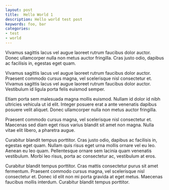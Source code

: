 ```yaml
---
layout: post
title:  Hello World 1
description: Hello world test post
keywords: foo, bar
categories: 
- test
- world
---
```


Vivamus sagittis lacus vel augue laoreet rutrum faucibus dolor auctor. Donec ullamcorper nulla non metus auctor fringilla. Cras justo odio, dapibus ac facilisis in, egestas eget quam. 

Vivamus sagittis lacus vel augue laoreet rutrum faucibus dolor auctor. Praesent commodo cursus magna, vel scelerisque nisl consectetur et. Vivamus sagittis lacus vel augue laoreet rutrum faucibus dolor auctor. Vestibulum id ligula porta felis euismod semper. 

Etiam porta sem malesuada magna mollis euismod. Nullam id dolor id nibh ultricies vehicula ut id elit. Integer posuere erat a ante venenatis dapibus posuere velit aliquet. Donec ullamcorper nulla non metus auctor fringilla. 

Praesent commodo cursus magna, vel scelerisque nisl consectetur et. Maecenas sed diam eget risus varius blandit sit amet non magna. Nulla vitae elit libero, a pharetra augue. 

Curabitur blandit tempus porttitor. Cras justo odio, dapibus ac facilisis in, egestas eget quam. Nullam quis risus eget urna mollis ornare vel eu leo. Aenean eu leo quam. Pellentesque ornare sem lacinia quam venenatis vestibulum. Morbi leo risus, porta ac consectetur ac, vestibulum at eros. 

Curabitur blandit tempus porttitor. Cras mattis consectetur purus sit amet fermentum. Praesent commodo cursus magna, vel scelerisque nisl consectetur et. Donec id elit non mi porta gravida at eget metus. Maecenas faucibus mollis interdum. Curabitur blandit tempus porttitor.